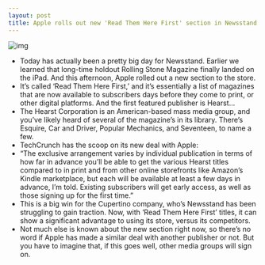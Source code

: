 ```yaml
---
layout: post
title: Apple rolls out new 'Read Them Here First' section in Newsstand
---
```

![img](http://media.idownloadblog.com/wp-content/uploads/2013/01/here-first-newsstand.png)
* Today has actually been a pretty big day for Newsstand. Earlier we learned that long-time holdout Rolling Stone Magazine finally landed on the iPad. And this afternoon, Apple rolled out a new section to the store.
* It’s called ‘Read Them Here First,’ and it’s essentially a list of magazines that are now available to subscribers days before they come to print, or other digital platforms. And the first featured publisher is Hearst…
* The Hearst Corporation is an American-based mass media group, and you’ve likely heard of several of the magazine’s in its library. There’s Esquire, Car and Driver, Popular Mechanics, and Seventeen, to name a few.
* TechCrunch has the scoop on its new deal with Apple:
* “The exclusive arrangement varies by individual publication in terms of how far in advance you’ll be able to get the various Hearst titles compared to in print and from other online storefronts like Amazon’s Kindle marketplace, but each will be available at least a few days in advance, I’m told. Existing subscribers will get early access, as well as those signing up for the first time.”
* This is a big win for the Cupertino company, who’s Newsstand has been struggling to gain traction. Now, with ‘Read Them Here First’ titles, it can show a significant advantage to using its store, versus its competitors.
* Not much else is known about the new section right now, so there’s no word if Apple has made a similar deal with another publisher or not. But you have to imagine that, if this goes well, other media groups will sign on.


